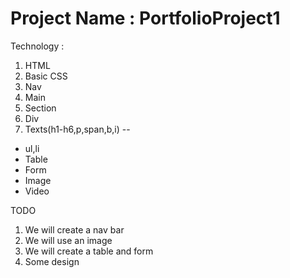 # Project Name : PortfolioProject1
Technology : 
1. HTML
2. Basic CSS
3. Nav
4. Main
5. Section
6. Div
7. Texts(h1-h6,p,span,b,i)
--
- ul,li
- Table
- Form
- Image
- Video

TODO 
1. We will create a nav bar
2. We will use an image
3. We will create a table and form
4. Some design 



